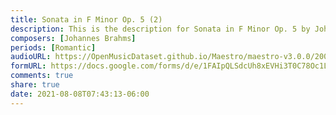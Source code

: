 ```yaml
---
title: Sonata in F Minor Op. 5 (2)
description: This is the description for Sonata in F Minor Op. 5 by Johannes Brahms
composers: [Johannes Brahms]
periods: [Romantic]
audioURL: https://OpenMusicDataset.github.io/Maestro/maestro-v3.0.0/2004/MIDI-Unprocessed_SMF_07_R1_2004_01_ORIG_MID--AUDIO_07_R1_2004_04_Track04_wav.midi
formURL: https://docs.google.com/forms/d/e/1FAIpQLSdcUh8xEVHi3T0C78Oc1LIVLbf1QF8QBeN5qiZdK7GaZXltGg/viewform
comments: true
share: true
date: 2021-08-08T07:43:13-06:00
---
```

